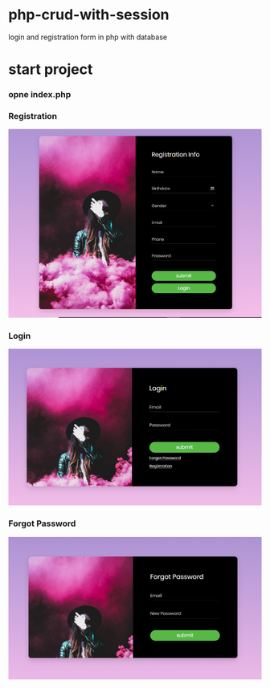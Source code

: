 # php-crud-with-session
login and registration form in php with database


# start project

### opne index.php

### Registration
![Alt text](./index.PNG "Optional Title")

### Login

![Alt text](./login.PNG "Optional Title")

### Forgot Password

![Alt text](./forgot.PNG "Optional Title")
